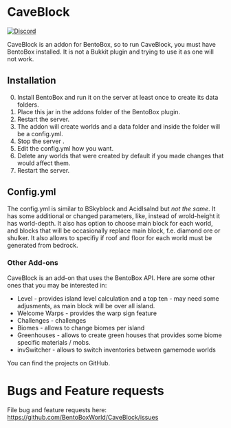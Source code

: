 # CaveBlock

[![Discord](https://img.shields.io/discord/272499714048524288.svg?logo=discord)](https://discord.bentobox.world)

CaveBlock is an addon for BentoBox, so to run CaveBlock, you must have BentoBox installed. It is not a Bukkit plugin and trying to use it as one will not work.

## Installation

0. Install BentoBox and run it on the server at least once to create its data folders.
1. Place this jar in the addons folder of the BentoBox plugin.
2. Restart the server.
3. The addon will create worlds and a data folder and inside the folder will be a config.yml.
4. Stop the server .
5. Edit the config.yml how you want.
6. Delete any worlds that were created by default if you made changes that would affect them.
7. Restart the server.

## Config.yml

The config.yml is similar to BSkyblock and AcidIsalnd but *not the same*. It has some additional or changed parameters, like,
instead of wrold-height it has world-depth.
It also has option to choose main block for each world, and blocks that will be occasionally replace main block, f.e. diamond ore or shulker.
It also allows to specifiy if roof and floor for each world must be generated from bedrock.


### Other Add-ons

CaveBlock is an add-on that uses the BentoBox API. Here are some other ones that you may be interested in:

* Level - provides island level calculation and a top ten - may need some adjusments, as main block will be over all island.
* Welcome Warps - provides the warp sign feature
* Challenges - challenges
* Biomes - allows to change biomes per island
* Greenhouses - allows to create green houses that provides some biome specific materials / mobs.
* invSwitcher - allows to switch inventories between gamemode worlds

You can find the projects on GitHub.

Bugs and Feature requests
=========================
File bug and feature requests here: https://github.com/BentoBoxWorld/CaveBlock/issues
